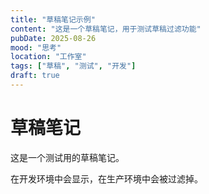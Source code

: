 ```yaml
---
title: "草稿笔记示例"
content: "这是一个草稿笔记，用于测试草稿过滤功能"
pubDate: 2025-08-26
mood: "思考"
location: "工作室"
tags: ["草稿", "测试", "开发"]
draft: true
---
```


# 草稿笔记

这是一个测试用的草稿笔记。

在开发环境中会显示，在生产环境中会被过滤掉。
